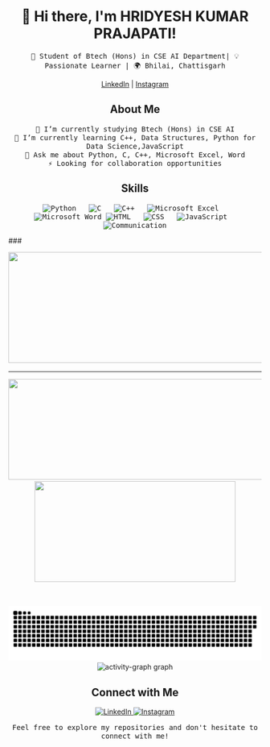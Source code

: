 <h1 align="center">👋 Hi there, I'm HRIDYESH KUMAR PRAJAPATI!</h1>
<p align="center">
  <samp>
    🚀 Student of Btech (Hons) in CSE AI Department| 💡 Passionate Learner | 🌍 Bhilai, Chattisgarh
  </samp>
</p>


<p align="center">
  <a href="https://www.linkedin.com/in/hridyesh-kumar-10a52028a/">LinkedIn</a> |
  <a href="https://www.instagram.com/hridyesh61/?hl=en">Instagram</a>
</p>

<!-- Add this code where you want to display the total commits in your README -->


<h2 align="center">About Me</h2>
<p align="center">
  <samp>
    🔭 I’m currently studying Btech (Hons) in CSE AI<br>
    🌱 I’m currently learning C++, Data Structures, Python for Data Science,JavaScript<br>
    💬 Ask me about Python, C, C++, Microsoft Excel, Word<br>
    ⚡ Looking for collaboration opportunities<br>
  </samp>
</p>

<h2 align="center">Skills</h2>
<p align="center">
  <samp>
    <img src="https://img.icons8.com/color/48/000000/python.png" alt="Python">&nbsp;&nbsp;
    <img src="https://img.icons8.com/color/48/000000/c-programming.png" alt="C">&nbsp;&nbsp;
    <img src="https://img.icons8.com/color/48/000000/c-plus-plus-logo.png" alt="C++">&nbsp;&nbsp;
    <img src="https://img.icons8.com/color/48/000000/microsoft-excel-2019.png" alt="Microsoft Excel">&nbsp;&nbsp;
    <img src="https://img.icons8.com/color/48/000000/microsoft-word-2019.png" alt="Microsoft Word">
     <img src="https://img.icons8.com/color/48/000000/html-5.png" alt="HTML">&nbsp;&nbsp;
    <img src="https://img.icons8.com/color/48/000000/css3.png" alt="CSS">&nbsp;&nbsp;
    <img src="https://img.icons8.com/color/48/000000/javascript.png" alt="JavaScript">&nbsp;&nbsp;
    <img src="https://img.icons8.com/color/48/000000/communication.png" alt="Communication">
  </samp>
</p>
###
<p align="center">
  <img width="800" height="220" src="https://streak-stats.demolab.com?user=HridyeshKumar&theme=highcontrast&hide_border=true&border_radius=5&card_width=800">
</p>


---



<p align="center">
  <img width="600" height="200" src="https://github-readme-stats.vercel.app/api?username=HridyeshKumar&show_icons=true&theme=vision-friendly-dark">
  <img width="400" height="200" src="https://github-readme-stats.vercel.app/api/top-langs/?username=HridyeshKumar&size_weight=0.0005&count_weight=0.3&layout=compact&theme=vision-friendly-dark">
</p>
 


<div id="header" align="center">
  <img src="https://komarev.com/ghpvc/?username=HridyeshKumar&style=for-the-badge&color=orange" alt=""/>
</div>

<p align="center">
 <img width="1000" src="assets/github-snake.svg" alt="snake"/>
 <img src="https://github-readme-activity-graph.vercel.app/graph?username=HridyeshKumar&radius=16&theme=github-dark&area=true&order=5&hide_border=true" height="300" alt="activity-graph graph"  />
</p>


 ###

<h2 align="center">Connect with Me</h2>
<p align="center">
  <a href="https://www.linkedin.com/in/hridyesh-kumar-10a52028a/">
    <img src="https://img.shields.io/badge/LinkedIn-0A66C2?style=for-the-badge&logo=LinkedIn&logoColor=white" alt="LinkedIn">
  </a>
  <a href="https://www.instagram.com/hridyesh61/?hl=en">
    <img src="https://img.shields.io/badge/Instagram-E4405F?style=for-the-badge&logo=Instagram&logoColor=white" alt="Instagram">
  </a>
</p>

<p align="center">
  <samp>
    Feel free to explore my repositories and don't hesitate to connect with me!
  </samp>
</p>
